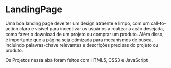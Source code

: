 # LandingPage
Uma boa landing page deve ter um design atraente e limpo, com um call-to-action claro e visível para incentivar os usuários a realizar a ação desejada, como fazer o download de um projeto ou comprar um produto. Além disso, é importante que a página seja otimizada para mecanismos de busca, incluindo palavras-chave relevantes e descrições precisas do projeto ou produto. 

Os Projetos nessa aba foram feitos com HTML5, CSS3 e JavaScript
